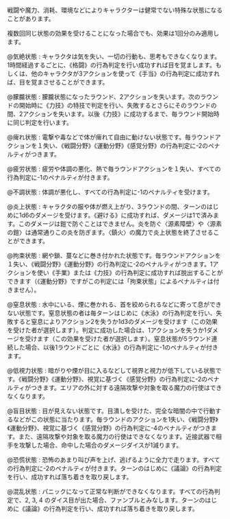 戦闘や魔力、消耗、環境などによりキャラクターは健常でない特殊な状態になることがあります。

複数回同じ状態の効果を受けることになった場合でも、効果は1回分のみ適用します。

@気絶状態 : キャラクタは気を失い、一切の行動も、思考もできなくなります。1時間経過するごとに、《格闘》の行為判定を行い成功すれば目を覚まします。もしくは、他のキャラクタが3アクションを使って《手当》の行為判定に成功すれば、目を覚まさせることができます。

@朦朧状態 : 朦朧状態になったラウンド、2アクションを失います。次のラウンドの開始時に《力技》の特技で判定を行い、失敗するとさらにそのラウンドの間、2アクションを失います。以後《力技》に成功するまで、毎ラウンド開始時に同じ判定を行います。

@痺れ状態 : 電撃や毒などで体が痺れて自由に動けない状態です。毎ラウンドアクションを１失い、《戦闘分野》《運動分野》《感覚分野》の行為判定に-2のペナルティがつきます。

@疲労状態 : 疲労や体調の悪化、熱で毎ラウンドアクションを１失い、すべての行為判定に-1のペナルティが付きます。

@不調状態 : 体調が悪化し、すべての行為判定に-1のペナルティを受けます。

@炎上状態 : キャラクタの服や体が燃え上がり、3ラウンドの間、ターンのはじめに1d6のダメージを受けます。《避ける》に成功すれば、ダメージは1で済みます。このダメージは鎧で防ぐことはできません。炎を防ぐ〈源素障壁〉や〈源素の鎧〉は通常通りこの炎を防ぎます。〈鎮火〉の魔力で炎上状態を終了させることができます。

@拘束状態 : 網や鎖、蔓などに巻き付かれた状態です。毎ラウンドアクションを１失い、《戦闘分野》《運動分野》の行為判定に-2のペナルティがつきます。1アクションを使い《手業》または《力技》の行為判定に成功すれば脱出することができます（《運動分野》ですがこの判定には「拘束状態」によるペナルティは付きません）。

@窒息状態 : 水中にいる、煙に巻かれる、首を絞められるなどに寄って息ができない状態です。窒息状態の者は毎ターンはじめに《水泳》の行為判定を行い、失敗すると窒息によりアクション2を失うか1d3のダメージを受けます（この効果を受けた者が選択します）。判定に成功した場合は、1アクションを失うか1ダメージを受けます（この効果を受けた者が選択します）。窒息状態が5ラウンド連続した場合、以後1ラウンドごとに《水泳》の行為判定に-1のペナルティが付きます。

@低視力状態 : 暗がりや煙が目に入るなどして視界と視力が低下している状態です。《戦闘分野》《運動分野》、視覚に基づく《感覚分野》の行為判定に-2のペナルティがつきます。エリアの外に対する遠隔攻撃や対象を取る魔力の行使はできなくなります。

@盲目状態 : 目が見えない状態です。目潰しを受けた、完全な暗闇の中で行動するなどがこの状態に当たります。毎ラウンドのアクションを1失い、《戦闘分野》《運動分野》、視覚に基づく《感覚分野》の行為判定に-4のペナルティがつきます。また、遠隔攻撃や対象を取る魔力の行使はできなくなります。近接武器で相手を攻撃した場合、命中した場合のダメージダイスが1減ります。

@恐慌状態 : 恐怖のあまり叫び声を上げ、逃げるように全力で走ります。すべての行為判定に-2のペナルティが付きます。ターンのはじめに《議論》の行為判定を行い、成功すれば落ち着きを取り戻します。

@混乱状態 : パニックになって正常な判断ができなくなります。すべての行為判定で、2, 3, 4 のダイス目が出た場合、ファンブルとみなします。ターンのはじめに《議論》の行為判定を行い、成功すれば落ち着きを取り戻します。
